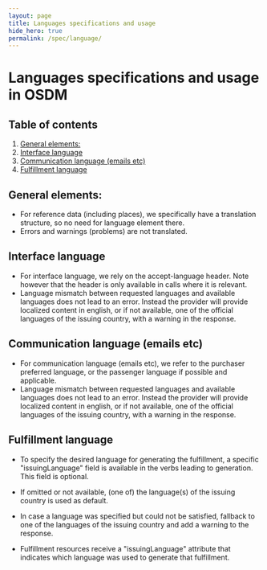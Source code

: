 ```yaml
---
layout: page
title: Languages specifications and usage
hide_hero: true
permalink: /spec/language/
---
```


# Languages specifications and usage in OSDM

## Table of contents

1. [General elements:](#Generalelements)
2. [Interface language](#Interfacelanguage)
3. [Communication language (emails etc)](#Communicationlanguage(emailsetc))
4. [Fulfillment language](#Fulfillmentlanguage)

## General elements: <a name="Generalelements">
- For reference data (including places), we specifically have a translation structure, so no need for language element there.
- Errors and warnings (problems) are not translated.

## Interface language <a name="Interfacelanguage">
- For interface language, we rely on the accept-language header. Note however that the header is only available in calls where it is relevant.
- Language mismatch between requested languages and available languages does not lead to an error. Instead the provider will provide localized content in english, or if not available, one of the official languages of the issuing country, with a warning in the response.

## Communication language (emails etc) <a name="Communicationlanguage(emailsetc)">
- For communication language (emails etc), we refer to the purchaser preferred language, or the passenger language if possible and applicable.
- Language mismatch between requested languages and available languages does not lead to an error. Instead the provider will provide localized content in english, or if not available, one of the official languages of the issuing country, with a warning in the response.

## Fulfillment language <a name="Fulfillmentlanguage">
- To specify the desired language for generating the fulfillment, a specific "issuingLanguage" field is available in the verbs leading to generation. This field is optional.

- If omitted or not available, (one of) the language(s) of the issuing country is used as default.

- In case a language was specified but could not be satisfied, fallback to one of the languages of the issuing country and add a warning to the response.

- Fulfillment resources receive a "issuingLanguage" attribute that indicates which language was used to generate that fulfillment.
